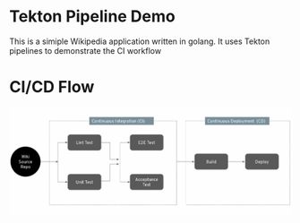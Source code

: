 # Tekton Pipeline Demo
This is a simiple Wikipedia application written in golang. It uses Tekton pipelines to demonstrate the CI workflow

# CI/CD Flow
![Workflow](workflow.png)

 
